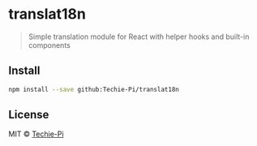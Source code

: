 # translat18n

> Simple translation module for React with helper hooks and built-in components

## Install

```bash
npm install --save github:Techie-Pi/translat18n
```
<!--
## Usage

```jsx
import React, { Component } from 'react'

import MyComponent from 'translat18n'
import 'translat18n/dist/index.css'

class Example extends Component {
  render() {
    return <MyComponent />
  }
}
```
-->
## License

MIT © [Techie-Pi](https://github.com/Techie-Pi)
